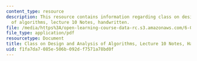 ```yaml
---
content_type: resource
description: This resource contains information regarding class on design and analysis
  of algorithms, lecture 10 Notes, handwritten.
file: /media/https%3A/open-learning-course-data-rc.s3.amazonaws.com/6-046j-design-and-analysis-of-algorithms-spring-2015/f1fa7da7085e506b092df7571a78bd0f_MIT6_046JS15_writtenlec10.pdf
file_type: application/pdf
resourcetype: Document
title: Class on Design and Analysis of Algorithms, Lecture 10 Notes, Handwritten
uid: f1fa7da7-085e-506b-092d-f7571a78bd0f
---
```

